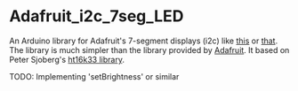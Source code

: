 # Adafruit_i2c_7seg_LED
An Arduino library for Adafruit's 7-segment displays (i2c) like
[this](https://www.adafruit.com/products/879) or
[that](https://www.adafruit.com/products/1269). The library is much simpler
than the library provided by
[Adafruit](https://github.com/adafruit/Adafruit-LED-Backpack-Library). It based
on Peter Sjoberg's  [ht16k33 library](https://github.com/lpaseen/ht16k33).

TODO: Implementing 'setBrightness' or similar
